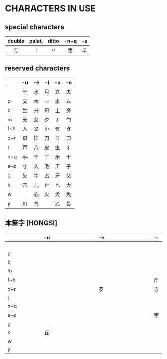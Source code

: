 # CHARACTERS IN USE

## special characters

| double | palat. | ditto  |  -n~q  |   -s   |
| :----: | :----: | :----: | :----: | :----: |
|   与   |   丨   |   〃   |   舌   |   羊   |

## reserved characters

|     |  -u  |  -e  |  -i  |  -a  |  -o  |
| :-- | :--: | :--: | :--: | :--: | :--: |
|     |  于  |  水  |  月  |  立  |  央  |
|  p  |  文  |  木  |  一  |  米  |  厶  |
|  b  |  生  |  廾  |  母  |  土  |  旁  |
|  m  |  无  |  女  |  夕  |  丿  |  勹  |
| f~h |  人  |  又  |  小  |  竹  |  攴  |
| d~r |  車  |  田  |  刀  |  日  |  口  |
|  t  |  戸  |  八  |  皮  |  虫  |  彳  |
| n~q |  手  |  干  |  丁  |  示  |  十  |
| s~z |  寸  |  入  |  毛  |  工  |  子  |
|  g  |  矢  |  牛  |  占  |  牙  |  父  |
|  k  |  穴  |  儿  |  止  |  匕  |  大  |
|  w  |  　  |  心  |  火  |  犬  |  魚  |
|  y  |  爪  |  言  |  　  |  乙  |  艮  |

## 本筆字 [HONGSI]

|     |          -u          |          -e          |          -i          |          -a          |          -o          |
| :-- | :------------------: | :------------------: | :------------------: | :------------------: | :------------------: |
|     | 　　　　　　　　　　 | 　　　　　　　　　　 | 　　　　　　　　　　 | 　　　　　　　　　　 | 　　　　　　　　　　 |
|  p  | 　　　　　　　　　　 | 　　　　　　　　　　 | 　　　　　　　　　　 | 　　　　　　　　　　 | 　　　　　　　　　　 |
|  b  | 　　　　　　　　　　 | 　　　　　　　　　　 | 　　　　　　　　　　 | 　　　　　　　　　　 | 　　　　　　　　　　 |
|  m  | 　　　　　　　　　　 | 　　　　　　　　　　 | 　　　　　　　　　　 | 攵　　　　　　　　　 | 　　　　　　　　　　 |
| f~h | 　　　　　　　　　　 | 　　　　　　　　　　 | 斤　　　　　　　　　 | 　　　　　　　　　　 | 本　　　　　　　　　 |
| d~r | 　　　　　　　　　　 | 歹　　　　　　　　　 | 寺　　　　　　　　　 | 　　　　　　　　　　 | 　　　　　　　　　　 |
|  t  | 　　　　　　　　　　 | 　　　　　　　　　　 | 　　　　　　　　　　 | 　　　　　　　　　　 | 　　　　　　　　　　 |
| n~q | 　　　　　　　　　　 | 　　　　　　　　　　 | 　　　　　　　　　　 | 　　　　　　　　　　 | 　　　　　　　　　　 |
| s~z | 　　　　　　　　　　 | 　　　　　　　　　　 | 字　　　　　　　　　 | 丸　　　　　　　　　 | 　　　　　　　　　　 |
|  g  | 　　　　　　　　　　 | 　　　　　　　　　　 | 　　　　　　　　　　 | 　　　　　　　　　　 | 　　　　　　　　　　 |
|  k  | 丘　　　　　　　　　 | 　　　　　　　　　　 | 　　　　　　　　　　 | 　　　　　　　　　　 | 　　　　　　　　　　 |
|  w  | 　　　　　　　　　　 | 　　　　　　　　　　 | 　　　　　　　　　　 | 　　　　　　　　　　 | 　　　　　　　　　　 |
|  y  | 　　　　　　　　　　 | 　　　　　　　　　　 | 　　　　　　　　　　 | 　　　　　　　　　　 | 　　　　　　　　　　 |
